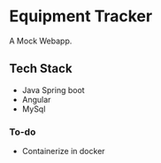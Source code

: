 # Equipment Tracker
A Mock Webapp.

## Tech Stack
- Java Spring boot
- Angular
- MySql

### To-do
- Containerize in docker


